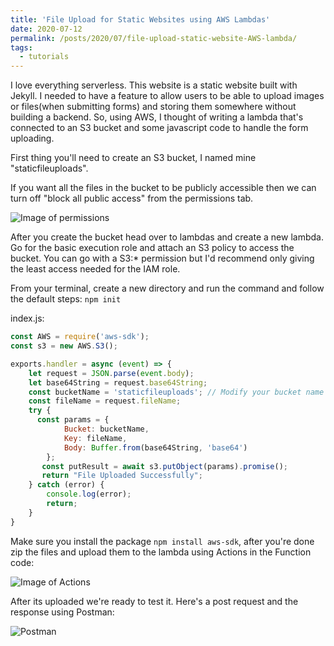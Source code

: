 ```yaml
---
title: 'File Upload for Static Websites using AWS Lambdas'
date: 2020-07-12
permalink: /posts/2020/07/file-upload-static-website-AWS-lambda/
tags:
  - tutorials
---
```


I love everything serverless. This website is a static website built with Jekyll. I needed to have a feature to allow users to be able to upload images or files(when submitting forms) and storing them somewhere without building a backend. So, using AWS, I thought of writing a lambda that's connected to an S3 bucket and some javascript code to handle the form uploading.

First thing you'll need to create an S3 bucket, I named mine "staticfileuploads".

If you want all the files in the bucket to be publicly accessible then we can turn off "block all public access" from the permissions tab.

![Image of permissions](https://yalabsi.com/images/static-upload/1.png)

After you create the bucket head over to lambdas and create a new lambda.
Go for the basic execution role and attach an S3 policy to access the bucket. You can go with a S3:* permission but I'd recommend only giving the least access needed for the IAM role.

From your terminal, create a new directory and run the command and follow the default steps:
`npm init`

index.js:
```js
const AWS = require('aws-sdk');
const s3 = new AWS.S3();

exports.handler = async (event) => {
    let request = JSON.parse(event.body);
    let base64String = request.base64String;
    const bucketName = 'staticfileuploads'; // Modify your bucket name
    const fileName = request.fileName;
    try {
      const params = {
            Bucket: bucketName,
            Key: fileName,
            Body: Buffer.from(base64String, 'base64')
        };
       const putResult = await s3.putObject(params).promise();
       return "File Uploaded Successfully";
    } catch (error) {
        console.log(error);
        return;
    }
}
```
Make sure you install the package `npm install aws-sdk`, after you're done zip the files and upload them to the lambda using Actions in the Function code:

![Image of Actions](https://yalabsi.com/images/static-upload/2.png)

After its uploaded we're ready to test it. Here's a post request and the response using Postman:

![Postman](https://yalabsi.com/images/static-upload/3.png)
